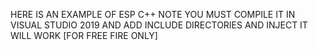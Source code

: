 HERE IS AN EXAMPLE OF ESP C++ NOTE YOU MUST COMPILE IT IN VISUAL STUDIO 2019 AND ADD INCLUDE DIRECTORIES AND INJECT IT WILL WORK [FOR FREE FIRE ONLY]

